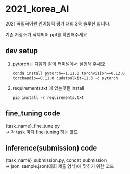 # 2021_korea_AI
2021 국립국어원 언어능력 평가 대회 3등 솔루션 입니다. 

기존 저장소가 삭제되어 ppt를 확인해주세요

## dev setup
1. pytorch는 다음과 같이 터미널에서 실행해 주세요 
    ```
    conda install pytorch==1.11.0 torchvision==0.12.0 torchaudio==0.11.0 cudatoolkit=11.3 -c pytorch
    ```
    
2. requirements.txt 에 있는것들 install 
    ```
    pip install -r requirements.txt
    ```

## fine_tuning code 
{task_name}_fine_tune.py   
-> 각 task 마다 fine-tuning 하는 코드 

## inference(submission) code 
{task_name}_submission.py, concat_submission   
-> json_sample.json(대회 제출 양식)에 맞추기 위한 코드 
